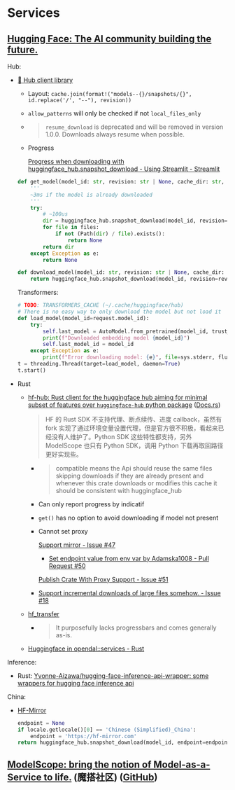 # Services
## [Hugging Face: The AI community building the future.](https://huggingface.co/)
Hub:
- [🤗 Hub client library](https://huggingface.co/docs/huggingface_hub/en/index)
  - Layout: `cache.join(format!("models--{}/snapshots/{}", id.replace('/', "--"), revision))`
  - `allow_patterns` will only be checked if not `local_files_only`
  - > `resume_download` is deprecated and will be removed in version 1.0.0. Downloads always resume when possible.
  - Progress

    [Progress when downloading with huggingface\_hub.snapshot\_download - Using Streamlit - Streamlit](https://discuss.streamlit.io/t/progress-when-downloading-with-huggingface-hub-snapshot-download/80775)

  ```python
  def get_model(model_id: str, revision: str | None, cache_dir: str, files: list[str]) -> str | None:
      '''
      ~3ms if the model is already downloaded
      '''
      try:
          # ~100us
          dir = huggingface_hub.snapshot_download(model_id, revision=revision, cache_dir=cache_dir, local_files_only=True)
          for file in files:
              if not (Path(dir) / file).exists():
                  return None
          return dir
      except Exception as e:
          return None

  def download_model(model_id: str, revision: str | None, cache_dir: str, files: list[str]) -> str:
      return huggingface_hub.snapshot_download(model_id, revision=revision, cache_dir=cache_dir, allow_patterns=files)
  ```

  Transformers:
  ```python
  # TODO: TRANSFORMERS_CACHE (~/.cache/huggingface/hub)
  # There is no easy way to only download the model but not load it
  def load_model(model_id=request.model_id):
      try:
          self.last_model = AutoModel.from_pretrained(model_id, trust_remote_code=True)
          print(f"Downloaded embedding model {model_id}")
          self.last_model_id = model_id
      except Exception as e:
          print(f"Error downloading model: {e}", file=sys.stderr, flush=True)
  t = threading.Thread(target=load_model, daemon=True)
  t.start()
  ```

- Rust
  - [hf-hub: Rust client for the huggingface hub aiming for minimal subset of features over `huggingface-hub` python package](https://github.com/huggingface/hf-hub) ([Docs.rs](https://docs.rs/hf-hub/latest/hf_hub/))

    > HF 的 Rust SDK 不支持代理、断点续传、进度 callback，虽然有 fork 实现了通过环境变量设置代理，但是官方很不积极，看起来已经没有人维护了。Python SDK 这些特性都支持，另外 ModelScope 也只有 Python SDK，调用 Python 下载再取回路径更好实现些。
    - > compatible means the Api should reuse the same files skipping downloads if they are already present and whenever this crate downloads or modifies this cache it should be consistent with huggingface_hub
    - Can only report progress by indicatif
    - `get()` has no option to avoid downloading if model not present
    - Cannot set proxy

      [Support mirror - Issue #47](https://github.com/huggingface/hf-hub/issues/47)
      - [Set endpoint value from env var by Adamska1008 - Pull Request #50](https://github.com/huggingface/hf-hub/pull/50)

      [Publish Crate With Proxy Support - Issue #51](https://github.com/huggingface/hf-hub/issues/51)
    - [Support incremental downloads of large files somehow. - Issue #18](https://github.com/huggingface/hf-hub/issues/18)

  - [hf\_transfer](https://github.com/huggingface/hf_transfer)
    - > It purposefully lacks progressbars and comes generally as-is.
  - [Huggingface in opendal::services - Rust](https://docs.rs/opendal/latest/opendal/services/struct.Huggingface.html)

Inference:
- Rust: [Yvonne-Aizawa/hugging-face-inference-api-wrapper: some wrappers for hugging face inference api](https://github.com/yvonne-aizawa/hugging-face-inference-api-wrapper)

China:
- [HF-Mirror](https://hf-mirror.com/)
  ```python
  endpoint = None
  if locale.getlocale()[0] == 'Chinese (Simplified)_China':
      endpoint = 'https://hf-mirror.com'
  return huggingface_hub.snapshot_download(model_id, endpoint=endpoint)
  ```

## [ModelScope: bring the notion of Model-as-a-Service to life.](https://www.modelscope.cn/) (魔搭社区) ([GitHub](https://github.com/modelscope/modelscope))
